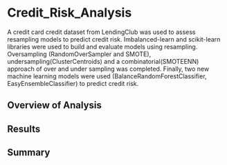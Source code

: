 # Credit_Risk_Analysis
A credit card credit dataset from LendingClub was used to assess resampling models to predict credit risk.  Imbalanced-learn and scikit-learn libraries were used to build and evaluate models using resampling.  Oversampling (RandomOverSampler and SMOTE), undersampling(ClusterCentroids) and a combinatorial(SMOTEENN) approach of over and under sampling was completed.  Finally, two new machine learning models were used (BalanceRandomForestClassifier, EasyEnsembleClassifier) to predict credit risk.  
## Overview of Analysis

## Results
## Summary
